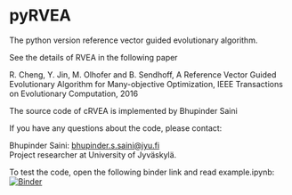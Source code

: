 # pyRVEA


The python version reference vector guided evolutionary algorithm.

See the details of RVEA in the following paper

R. Cheng, Y. Jin, M. Olhofer and B. Sendhoff,
A Reference Vector Guided Evolutionary Algorithm for Many-objective
Optimization, IEEE Transactions on Evolutionary Computation, 2016

The source code of cRVEA is implemented by Bhupinder Saini

If you have any questions about the code, please contact:

Bhupinder Saini: bhupinder.s.saini@jyu.fi\
Project researcher at University of Jyväskylä.

To test the code, open the following binder link and read example.ipynb: [![Binder](https://mybinder.org/badge_logo.svg)](https://mybinder.org/v2/gh/EchoBetaGlass/pyRVEA/master)
